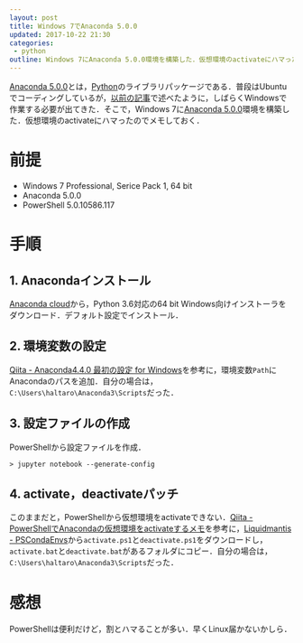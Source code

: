 ```yaml
---
layout: post
title: Windows 7でAnaconda 5.0.0
updated: 2017-10-22 21:30
categories:
 - python
outline: Windows 7にAnaconda 5.0.0環境を構築した．仮想環境のactivateにハマったのでメモ．
---
```


[Anaconda 5.0.0](https://anaconda.org/)とは，[Python](https://www.python.org/)のライブラリパッケージである．普段はUbuntuでコーディングしているが，[以前の記事](https://haltaro.github.io/2017/10/15/jekyll-windows)で述べたように，しばらくWindowsで作業する必要が出てきた．そこで，Windows 7に[Anaconda 5.0.0](https://anaconda.org/)環境を構築した．仮想環境のactivateにハマったのでメモしておく．

# 前提

* Windows 7 Professional, Serice Pack 1, 64 bit
* Anaconda 5.0.0
* PowerShell 5.0.10586.117

# 手順

## 1. Anacondaインストール

[Anaconda cloud](https://www.anaconda.com/download/#windows)から，Python 3.6対応の64 bit Windows向けインストーラをダウンロード．デフォルト設定でインストール．

## 2. 環境変数の設定

[Qiita - Anaconda4.4.0 最初の設定 for Windows](https://qiita.com/dddmm/items/2ccfe13d04ba30238bf3)を参考に，環境変数`Path`にAnacondaのパスを追加．自分の場合は，`C:\Users\haltaro\Anaconda3\Scripts`だった．

## 3. 設定ファイルの作成

PowerShellから設定ファイルを作成．

```
> jupyter notebook --generate-config
```

## 4. activate，deactivateパッチ

このままだと，PowerShellから仮想環境をactivateできない．[Qiita - PowerShellでAnacondaの仮想環境をactivateするメモ](https://qiita.com/ihlbbfbtr/items/097553ccd51543ee31fb)を参考に，[Liquidmantis - PSCondaEnvs](https://github.com/Liquidmantis/PSCondaEnvs)から`activate.ps1`と`deactivate.ps1`をダウンロードし，`activate.bat`と`deactivate.bat`があるフォルダにコピー．自分の場合は，`C:\Users\haltaro\Anaconda3\Scripts`だった．

# 感想

PowerShellは便利だけど，割とハマることが多い．早くLinux届かないかしら．
